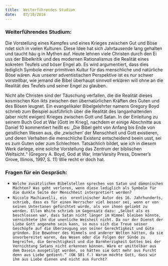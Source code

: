 ```yaml
---
title:  Weiterführendes Studium
date:   07/10/2016
---
```


### Weiterführendes Studium:

Die Vorstellung eines Kampfes und eines Krieges zwischen Gut und Böse  ndet sich in vielen Kulturen. Diese Idee hat sich Jahrtausende lang gehalten und taucht häu g in Mythen auf. Heute lehnen viele Christen durch den Ei uss der Bibelkritik und des modernen Rationalismus die Realität eines kokreten Teufels und böser Engel ab. Es wird argumentiert, dass dies lediglich Symbole einer primitiven Kultur für das menschliche und natürliche Böse wären. Aus unserer adventistischen Perspektive ist es nur schwer vorstellbar, wie jemand die Bibel überhaupt sinnvoll erklären will ohne an die Realität des Teufels und seiner Engel zu glauben.

Nicht alle Christen sind der Täuschung verfallen, die die Realität dieses kosmischen Kon ikts zwischen den übernatürlichen Kräften des Guten und des Bösen leugnet. Ein evangelikaler Bibelgelehrter namens Gregory Boyd schrieb zum Beispiel ausführlich über die Realität des langanhaltenden (aber nicht ewigen) Krieges zwischen Gott und Satan. In der Einleitung zu seinem Buch God at War [Gott im Krieg], nachdem er einige Abschnitte aus Daniel 10 kommentiert heißt es: „Die Bibel geht von Anfang bis Ende von geistlichen Wesen aus, die ‚zwischen‘ der Menschheit und Gott existieren, und deren Verhalten die menschliche Existenz entscheidend beein usst, sei es zum Guten oder zum Schlechten. Tatsächlich bildet, wie ich in diesem Werk darlege, eine solche Vorstellung das Zentrum der biblischen Weltsicht.“ (Gregory A. Boyd, God at War, InterVarsity Press, Downer’s Grove, Illinois, 1997, S. 11) Wie recht er doch hat.

### Fragen für ein Gespräch:

- `Welche zusätzlichen Bibelstellen sprechen von Satan und dämonischen Mächten? Was geht verloren, wenn diese lediglich als Symbole für die dunkle Seite der Menschheit interpretiert werden?`
- `Niccolo Machiavelli, ein  orentinischer Autor des 16. Jahrhunderts, schrieb, dass es für einen Herrscher viel besser sei, wenn er von seinen Untertanen gefürchtet würde, als von ihnen geliebt zu werden. Ellen White schrieb im Gegensatz dazu: „Selbst als es beschlossen war, dass Satan nicht länger im Himmel bleiben könnte, vernichtete ihn die unenliche Weisheit nicht. Da nur der Dienst der Liebe Gott angenehm sein kann, so muss sich die Treue seiner Geschöpfe auf die Überzeugung von seiner Gerechtigkeit und Güte gründen. Die Bewohner des Himmels und anderer Welten hätten, da sie unvorbereitet waren, das Wesen oder die Folgen der Sünde zu begreifen, die Gerechtigkeit und die Barmherzigkeit Gottes bei der Vernichtung Satans nicht erkennen können. Wäre er umittelbar aus dem Dasein ausgetilgt worden, so hätten sie Gott mehr aus Furcht denn aus Liebe gedient.“ (GK 501 f.) Warum möchte Gott, dass wir ihm aus Liebe dienen und nicht aus Furcht?`